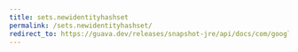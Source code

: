 ```yaml
---
title: sets.newidentityhashset
permalink: /sets.newidentityhashset/
redirect_to: https://guava.dev/releases/snapshot-jre/api/docs/com/google/common/collect/Sets.html#newIdentityHashSet--
---
```

